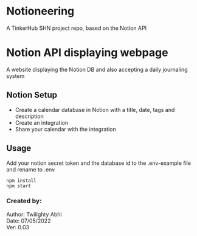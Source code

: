 # Notioneering
A TinkerHub SHN project repo, based on the Notion API 


# Notion API displaying webpage

A website displaying the Notion DB and also accepting a daily journaling system
## Notion Setup

- Create a calendar database in Notion with a title, date, tags and description
- Create an integration
- Share your calendar with the integration


## Usage

Add your notion secret token and the database id to the .env-example file and rename to .env

```
npm install
npm start
```
### Created by:
Author: Twilighty Abhi <br>
Date: 07/05/2022 <br>
Ver: 0.03

